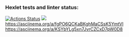 ### Hexlet tests and linter status:
[![Actions Status](https://github.com/Lesha321123/java-project-lvl1/workflows/hexlet-check/badge.svg)](https://github.com/Lesha321123/java-project-lvl1/actions)
<a href="https://codeclimate.com/github/Lesha321123/java-project-lvl1/maintainability"><img src="https://api.codeclimate.com/v1/badges/a6e572f6085f8dfcf0c2/maintainability" /></a>
https://asciinema.org/a/fgPO6QCKaBKghMaCSsK5YmtVl
https://asciinema.org/a/KSYbYLg5xn7JvrCZCxD7pW0D8